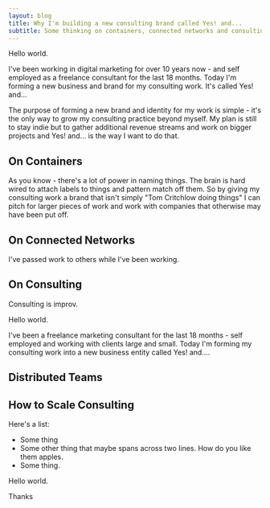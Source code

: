 ```yaml
---
layout: blog
title: Why I'm building a new consulting brand called Yes! and...
subtitle: Some thinking on containers, connected networks and consulting 
---
```


Hello world.

I've been working in digital marketing for over 10 years now - and self employed as a freelance consultant for the last 18 months. Today I'm forming a new business and brand for my consulting work. It's called <span class="brandsmall">Yes! and...</span>

The purpose of forming a new brand and identity for my work is simple - it's the only way to grow my consulting practice beyond myself. My plan is still to stay indie but to gather additional revenue streams and work on bigger projects and <span class="brandsmall">Yes! and...</span> is the way I want to do that.

## On Containers

As you know - there's a lot of power in naming things. The brain is hard wired to attach labels to things and pattern match off them. So by giving my consulting work a brand that isn't simply "Tom Critchlow doing things" I can pitch for larger pieces of work and work with companies that otherwise may have been put off.

## On Connected Networks

I've passed work to others while I've been working.

## On Consulting

Consulting is improv. 

Hello world.

I've been a freelance marketing consultant for the last 18 months - self employed and working with clients large and small. Today I'm forming my consulting work into a new business entity called <span class="brandsmall">Yes! and...</span>.

## Distributed Teams

## How to Scale Consulting

Here's a list:

- Some thing
- Some other thing that maybe spans across two lines. How do you like them apples.
- Some thing.

Hello world.

Thanks








